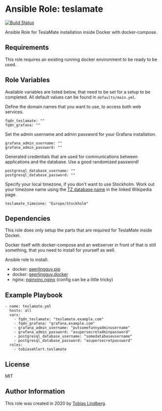 # Ansible Role: teslamate
[![Build Status](https://api.travis-ci.com/tobiasehlert/ansible-role-teslamate.svg?branch=master)](https://travis-ci.com/github/tobiasehlert/ansible-role-teslamate)

Ansible Role for TeslaMate installation inside Docker with docker-compose.







## Requirements
This role requires an existing running docker environment to be ready to be used.

## Role Variables
Available variables are listed below, that need to be set for a setup to be completed. All default values can be found in `defaults/main.yml`.

Define the domain names that you want to use, to access both web services.

    fqdn_teslamate: ""
    fqdn_grafana: ""

Set the admin username and admin password for your Grafana installation.

    grafana_admin_username: ""
    grafana_admin_password: ""

Generated credentials that are used for communications between applications and the database. Use a good randomized password!

    postgresql_database_username: ""
    postgresql_database_password: ""

Specify your local timezone, if you don't want to use Stockholm. Work out your timezone name using the [TZ database name](https://en.wikipedia.org/wiki/List_of_tz_database_time_zones) in the linked Wikipedia page.

    teslamate_timezone: "Europe/Stockholm"

## Dependencies
This role does only setup the parts that are required for TeslaMate inside Docker.

Docker itself with docker-compose and an webserver in front of that is still something, that you need to install for yourself as well.

Ansible role to install:
* docker: [geerlingguy.pip](https://galaxy.ansible.com/geerlingguy/pip)
* docker: [geerlingguy.docker](https://galaxy.ansible.com/geerlingguy/docker)
* nginx: [nginxinc.nginx](https://galaxy.ansible.com/nginxinc/nginx1) (config can be a little tricky)

## Example Playbook
```
- name: teslamate.yml
  hosts: all
  vars:
    - fqdn_teslamate: "teslamate.example.com"
    - fqdn_grafana: "grafana.example.com"
    - grafana_admin_username: "putsomefunnyadminusername"
    - grafana_admin_password: "asupersecretadminpassword"
    - postgresql_database_username: "somedatabaseusername"
    - postgresql_database_password: "asupersecretpassword"
  roles:
    - tobiasehlert.teslamate
```

## License
MIT

## Author Information
This role was created in 2020 by [Tobias Lindberg](https://github.com/tobiasehlert).
